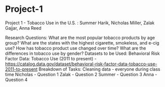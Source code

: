 # Project-1

Project 1 - Tobacco Use in the U.S.  : Summer Harik, Nicholas Miller, Zalak Gajjar, Anna Reed

Research Questions:
What are the most popular tobacco products by age group?
What are the states with the highest cigarette, smokeless, and e-cig use?
How has tobacco product use changed over time?
What are the differences in tobacco use by gender?
Datasets to be Used:
Behavioral Risk Factor Data: Tobacco Use (2011 to present) - https://catalog.data.gov/dataset/behavioral-risk-factor-data-tobacco-use-2011-to-present 
Breakdown of Tasks:
Cleaning data - everyone during class time
Nicholas - Question 1
Zalak - Question 2
Summer - Question 3
Anna - Question 4 
